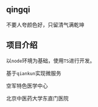 ## qingqi

不要人夸颜色好，只留清气满乾坤

## 项目介绍

以`node`环境为基础，使用`TS`进行开发。

基于`qiankun`实现微服务

空军特色医学中心

北京中医药大学东直门医院

